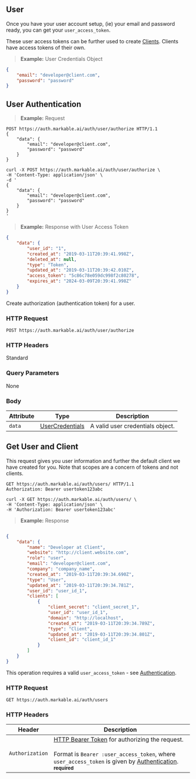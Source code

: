 
## User

Once you have your user account setup, (ie) your email and password ready, you can get your `user_access_token`.

These user access tokens can be further used to create [Clients](#client-authentication). Clients have access tokens
of their own.

> **Example:** User Credentials Object

```json
{
	"email": "developer@client.com",
	"password": "password"
}
```

## User Authentication

> **Example:** Request

```http
POST https://auth.markable.ai/auth/user/authorize HTTP/1.1
{
	"data": {
		"email": "developer@client.com",
        "password": "password"
	}
}
```

```shell
curl -X POST https://auth.markable.ai/auth/user/authorize \
-H 'Content-Type: application/json' \
-d '
{
	"data": {
		"email": "developer@client.com",
        "password": "password"
	}
}
'
```

<!--
```python
import requests

url = "https://auth.markable.ai/auth/user/authorize"

payload = {
    "data":
        {
         "email": "developer@client.com",
         "password": "password"
        }
 }

headers = {
    'Content-Type': "application/json",
    }

response = requests.request("POST", url, data=payload, headers=headers)

print(response.text)

```
-->

> **Example:** Response with User Access Token

```json
{ 
    "data": {
        "user_id": "1",
        "created_at": "2019-03-11T20:39:41.998Z",
        "deleted_at": null,
        "type": "Token",
        "updated_at": "2019-03-11T20:39:42.010Z",
        "access_token": "5c86c78e059dc998f2c80278",
        "expires_at": "2024-03-09T20:39:41.998Z"
    }
}
```

Create authorization (authentication token) for a user.


### HTTP Request

`POST https://auth.markable.ai/auth/user/authorize`


### HTTP Headers

Standard


### Query Parameters

None


### Body

Attribute       | Type                  									| Description
-------         | ----------            									| -------
`data`          | [UserCredentials](#the-user-credentials-object)   	    | A valid user credentials object.


## Get User and Client

This request gives you user information and further the default client we have created for you. Note that scopes are a concern of tokens
and not clients.

```http
GET https://auth.markable.ai/auth/users/ HTTP/1.1
Authorization: Bearer usertoken123abc
```

```shell
curl -X GET https://auth.markable.ai/auth/users/ \
-H 'Content-Type: application/json' \
-H 'Authorization: Bearer usertoken123abc'
```

<!--
```python
import requests

url = "https://auth.markable.ai/auth/users/"

headers = {
    'Content-Type': "application/json",
    'Authorization': "Bearer usertoken123abc",
    }

response = requests.request("GET", url, headers=headers)

print(response.text)
```
-->

> **Example:** Response

```json

{
    "data": {
        "name": "Developer at Client",
        "website": "http://client.website.com",
        "role": "user",
        "email": "developer@client.com",
        "company": "company_name",
        "created_at": "2019-03-11T20:39:34.690Z",
        "type": "User",
        "updated_at": "2019-03-11T20:39:34.781Z",
        "user_id": "user_id_1",
        "clients": [
            {
                "client_secret": "client_secret_1",
                "user_id": "user_id_1",
                "domain": "http://localhost",
                "created_at": "2019-03-11T20:39:34.789Z",
                "type": "Client",
                "updated_at": "2019-03-11T20:39:34.801Z",
                "client_id": "client_id_1"
            }
        ]
    }
}

```

<!-- ## Get User & Client -->

<aside class="notice">
    This operation requires a valid <code>user_access_token</code> - see <a href="#authentication">Authentication</a>.
</aside>


### HTTP Request

`GET https://auth.markable.ai/auth/users`


### HTTP Headers

Header          | Description
----------        | ----------
`Authorization`     | [HTTP Bearer Token](https://tools.ietf.org/html/rfc6750) for authorizing the request. <br><br>Format is `Bearer :user_access_token`, where `user_access_token` is given by [Authentication](#authentication). **<small>required</small>**
